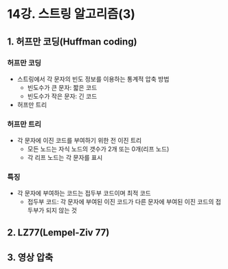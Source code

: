 # 14강. 스트링 알고리즘(3)

## 1. 허프만 코딩(Huffman coding)

### 허프만 코딩

- 스트링에서 각 문자의 빈도 정보를 이용하는 통계적 압축 방법
  - 빈도수가 큰 문자: 짧은 코드
  - 빈도수가 작은 문자: 긴 코드
- 허프만 트리



### 허프만 트리

- 각 문자에 이진 코드를 부여하기 위한 전 이진 트리
  - 모든 노드는 자식 노드의 갯수가 2개 또는 0개(리프 노드)
  - 각 리프 노드는 각 문자를 표시



### 특징

- 각 문자에 부여하는 코드는 접두부 코드이며 최적 코드
  - 접두부 코드: 각 문자에 부여된 이진 코드가 다른 문자에 부여된 이진 코드의 접두부가 되지 않는 것



## 2. LZ77(Lempel-Ziv 77)



## 3. 영상 압축



